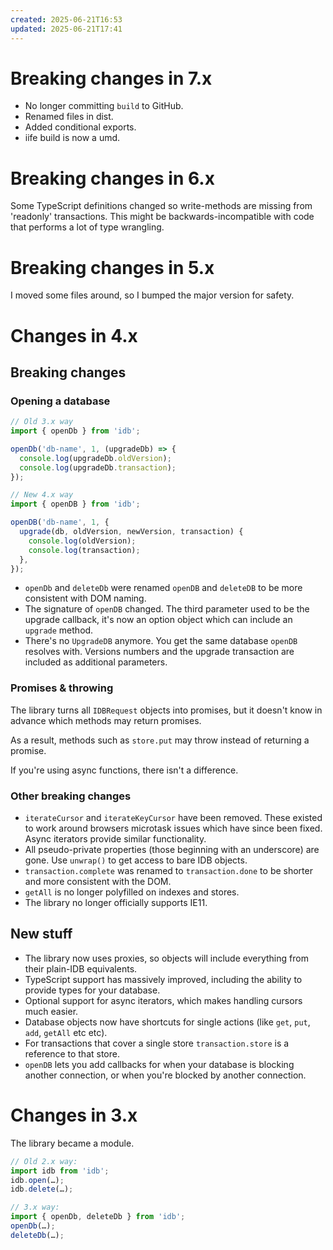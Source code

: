```yaml
---
created: 2025-06-21T16:53
updated: 2025-06-21T17:41
---
```

# Breaking changes in 7.x

- No longer committing `build` to GitHub.
- Renamed files in dist.
- Added conditional exports.
- iife build is now a umd.

# Breaking changes in 6.x

Some TypeScript definitions changed so write-methods are missing from 'readonly' transactions. This might be backwards-incompatible with code that performs a lot of type wrangling.

# Breaking changes in 5.x

I moved some files around, so I bumped the major version for safety.

# Changes in 4.x

## Breaking changes

### Opening a database

```js
// Old 3.x way
import { openDb } from 'idb';

openDb('db-name', 1, (upgradeDb) => {
  console.log(upgradeDb.oldVersion);
  console.log(upgradeDb.transaction);
});
```

```js
// New 4.x way
import { openDB } from 'idb';

openDB('db-name', 1, {
  upgrade(db, oldVersion, newVersion, transaction) {
    console.log(oldVersion);
    console.log(transaction);
  },
});
```

- `openDb` and `deleteDb` were renamed `openDB` and `deleteDB` to be more consistent with DOM naming.
- The signature of `openDB` changed. The third parameter used to be the upgrade callback, it's now an option object which can include an `upgrade` method.
- There's no `UpgradeDB` anymore. You get the same database `openDB` resolves with. Versions numbers and the upgrade transaction are included as additional parameters.

### Promises & throwing

The library turns all `IDBRequest` objects into promises, but it doesn't know in advance which methods may return promises.

As a result, methods such as `store.put` may throw instead of returning a promise.

If you're using async functions, there isn't a difference.

### Other breaking changes

- `iterateCursor` and `iterateKeyCursor` have been removed. These existed to work around browsers microtask issues which have since been fixed. Async iterators provide similar functionality.
- All pseudo-private properties (those beginning with an underscore) are gone. Use `unwrap()` to get access to bare IDB objects.
- `transaction.complete` was renamed to `transaction.done` to be shorter and more consistent with the DOM.
- `getAll` is no longer polyfilled on indexes and stores.
- The library no longer officially supports IE11.

## New stuff

- The library now uses proxies, so objects will include everything from their plain-IDB equivalents.
- TypeScript support has massively improved, including the ability to provide types for your database.
- Optional support for async iterators, which makes handling cursors much easier.
- Database objects now have shortcuts for single actions (like `get`, `put`, `add`, `getAll` etc etc).
- For transactions that cover a single store `transaction.store` is a reference to that store.
- `openDB` lets you add callbacks for when your database is blocking another connection, or when you're blocked by another connection.

# Changes in 3.x

The library became a module.

```js
// Old 2.x way:
import idb from 'idb';
idb.open(…);
idb.delete(…);

// 3.x way:
import { openDb, deleteDb } from 'idb';
openDb(…);
deleteDb(…);
```
